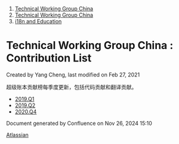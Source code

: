 1. [Technical Working Group China](index.html)
2. [Technical Working Group China](Technical-Working-Group-China_22151170.html)
3. [i18n and Education](i18n-and-Education_22151244.html)

# Technical Working Group China : Contribution List

Created by Yang Cheng, last modified on Feb 27, 2021

超级账本贡献榜每季度更新，包括代码贡献和翻译贡献。

- [2019.Q1](2019.Q1_22151745.html)
- [2019.Q2](2019.Q2_22151732.html)
- [2020.Q4](https://lf-hyperledger.atlassian.net/wiki/display/TWGC/2020.Q4)

Document generated by Confluence on Nov 26, 2024 15:10

[Atlassian](http://www.atlassian.com/)

